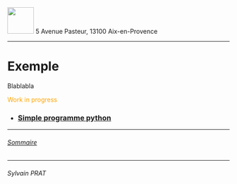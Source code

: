 <img style="height: 60px;" src="http://www.lpl-aix.fr/wp-content/uploads/2018/04/LPL_240_180.jpg" />
5 Avenue Pasteur, 13100 Aix-en-Provence

***

# Exemple

Blablabla
<div style='color: orange'>Work in progress</div>


- ### <a href="https://github.com/sylvain-prat/DocDocker/blob/master/Exemple/premier_docker_print_python.md">Simple programme python</a>


---
###### <a href="https://github.com/sylvain-prat/DocDocker/blob/master/README.md">Sommaire</a>
---
###### Sylvain PRAT
